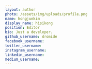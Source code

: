 ```yaml
---
layout: author
photo: /assets/img/uploads/profile.png
name: hongjunkim
display_name: hisikong
position: Editor
bio: Just a developer.
github_username: dromide
facebook_username: 
twitter_username: 
instagram_username:
linkedin_username: 
medium_username: 
---
```


